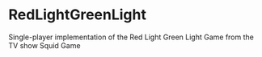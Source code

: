 # RedLightGreenLight
Single-player implementation of the Red Light Green Light Game from the TV show Squid Game
